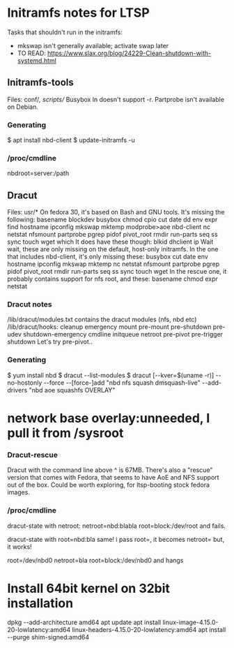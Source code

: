 # Initramfs notes for LTSP
Tasks that shouldn't run in the initramfs:
 * mkswap isn't generally available; activate swap later
 * TO READ: https://www.slax.org/blog/24229-Clean-shutdown-with-systemd.html

## Initramfs-tools
Files: conf/*, scripts/*
Busybox ln doesn't support -r. Partprobe isn't available on Debian.

### Generating
$ apt install nbd-client
$ update-initramfs -u

### /proc/cmdline
nbdroot=server:/path

## Dracut
Files: usr/*
On fedora 30, it's based on Bash and GNU tools. It's missing the following:
    basename blockdev busybox chmod cpio cut date dd env expr find hostname
    ipconfig mkswap mktemp modprobe>aoe nbd-client nc netstat nfsmount
    partprobe pgrep pidof pivot_root rmdir run-parts seq ss sync touch wget
    which
It does have these though:
    blkid dhclient ip
Wait wait, these are only missing on the default, host-only initramfs.
In the one that includes nbd-client, it's only missing these:
    busybox cut date env hostname ipconfig mkswap mktemp nc netstat nfsmount
    partprobe pgrep pidof pivot_root rmdir run-parts seq ss sync touch wget
In the rescue one, it probably contains support for nfs root, and these:
    basename chmod expr netstat

### Dracut notes
/lib/dracut/modules.txt contains the dracut modules (nfs, nbd etc)
/lib/dracut/hooks:
cleanup emergency mount pre-mount pre-shutdown pre-udev shutdown-emergency
cmdline initqueue netroot pre-pivot pre-trigger shutdown
Let's try pre-pivot..

### Generating
$ yum install nbd
$ dracut --list-modules
$ dracut [--kver=$(uname -r)] --no-hostonly --force --[force-]add "nbd nfs squash dmsquash-live" --add-drivers "nbd aoe squashfs OVERLAY"
 # network base overlay:unneeded, I pull it from /sysroot

### Dracut-rescue
Dracut with the command line above ^ is 67MB. There's also a "rescue" version
that comes with Fedora, that seems to have AoE and NFS support out of the box.
Could be worth exploring, for ltsp-booting stock fedora images.

### /proc/cmdline
dracut-state with netroot:
netroot=nbd:blabla
root=block:/dev/root
and fails.

dracut-state with root=nbd:bla
same! i pass root=, it becomes netroot=
but, it works!

root=/dev/nbd0 netroot=bla
root=block:/dev/nbd0
and hangs

# Install 64bit kernel on 32bit installation
dpkg --add-architecture amd64
apt update
apt install linux-image-4.15.0-20-lowlatency:amd64 linux-headers-4.15.0-20-lowlatency:amd64
apt install --purge shim-signed:amd64
